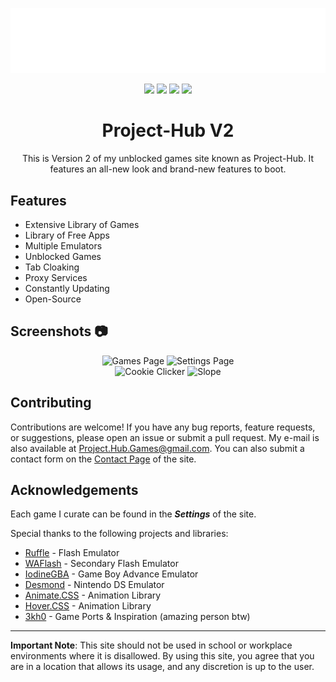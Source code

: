 <!-- Project Logo -->
<p align="center">
  <img src="img/logoText.png" alt="Logo">
</p>

<!-- Badges -->
<p align="center">
  <a href="https://opensource.org/licenses/"><img src="https://img.shields.io/badge/License-GPL%20v3-yellow.svg?style=for-the-badge&logo=appveyor"></a>
  <a href="https://github.com/unbl0ck/v2/network/members"><img src="https://img.shields.io/github/forks/unbl0ck/v2?style=for-the-badge&logo=github"></a>
  <img src="https://img.shields.io/github/last-commit/unbl0ck/v2?logo=git&style=for-the-badge">
  <img src="https://img.shields.io/maintenance/yes/2023?style=for-the-badge">
</p>

<!-- Project Description -->
<h1 align="center">Project-Hub V2</h1>
<p align="center">This is Version 2 of my unblocked games site known as Project-Hub. It features an all-new look and brand-new features to boot.</p>

## Features
- Extensive Library of Games
- Library of Free Apps
- Multiple Emulators
- Unblocked Games
- Tab Cloaking
- Proxy Services
- Constantly Updating
- Open-Source

<!-- Screenshots -->
## Screenshots 📷
<div align="center">
  <img src="" alt="Games Page" width="300">
  <img src="" alt="Settings Page" width="300">
</div>
<div align="center">
  <img src="" alt="Cookie Clicker" width="300">
  <img src="" alt="Slope" width="300">
</div>

<!-- Contributions -->
## Contributing
Contributions are welcome! If you have any bug reports, feature requests, or suggestions, please open an issue or submit a pull request. My e-mail is also available at Project.Hub.Games@gmail.com.
You can also submit a contact form on the [Contact Page](https://unbl0ck.github.io/v2/contact.html) of the site.

## Acknowledgements
Each game I curate can be found in the ***Settings*** of the site.

Special thanks to the following projects and libraries:
- [Ruffle](https://ruffle.rs) - Flash Emulator
- [WAFlash](https://github.com/vidkidz/waflash) - Secondary Flash Emulator
- [IodineGBA](https://github.com/taisel/IodineGBA) - Game Boy Advance Emulator
- [Desmond](https://github.com/js-emulators/desmond) - Nintendo DS Emulator
- [Animate.CSS](https://github.com/animate-css/animate.css) - Animation Library
- [Hover.CSS](https://github.com/IanLunn/Hover) - Animation Library
- [3kh0](https://github.com/3kh0) - Game Ports & Inspiration (amazing person btw)

---

<!-- Disclaimer -->
**Important Note**: This site should not be used in school or workplace environments where it is disallowed. By using this site, you agree that you are in a location that allows its usage, and any discretion is up to the user.

